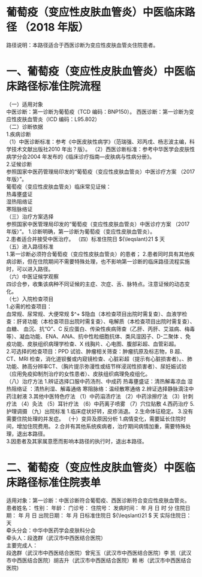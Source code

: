 # 葡萄疫（变应性皮肤血管炎）中医临床路径  （2018 年版）  
路径说明：本路径适合于西医诊断为变应性皮肤血管炎住院患者。  
# 一、葡萄疫（变应性皮肤血管炎）中医临床路径标准住院流程  
（一）适用对象  
中医诊断：第一诊断为葡萄疫（TCD 编码：BNP150）。 西医诊断：第一诊断为变应性皮肤血管炎（ICD 编码：L95.802）  
（二）诊断依据  
1.疾病诊断  
（1）中医诊断标准：参考《中医皮肤性病学》（范瑞强、邓丙戌、杨志波主编，科学技术文献出版社2010 年出？版）。 （2）西医诊断标准：参考中华医学会皮肤性病学分会2004 年发布的《临床诊疗指南—皮肤病与性病分册》。  
2.证候诊断  
参照国家中医药管理局印发的“葡萄疫（变应性皮肤血管炎）中医诊疗方案
（2017 年版）”。  
葡萄疫（变应性皮肤血管炎）临床常见证候：  
热毒壅盛证  
湿热阻络证  
寒阻脉络证  
（三）治疗方案选择  
参照国家中医管理局印发的“葡萄疫（变应性皮肤血管炎）中医诊疗方案
（2017 年版）”。 1.诊断明确，第一诊断为葡萄疫（变应性皮肤血管炎）。  
2.患者适合并接受中医治疗。 （四）标准住院日 ${\leqslant}21 $ 天  
（五）进入路径标准  
1.第一诊断必须符合葡萄疫（变应性皮肤血管炎）的患者； 2.患者同时具有其他疾病诊断，但在住院期间不需要特殊处理，也不影响第一诊断的临床路径流程实施时，可以进入路径。  
（六）中医证候学观察  
四诊合参，收集该病种不同证候的主症、次症、舌、脉特点。注意证候的动态变化。  
（七）入院检查项目  
1.必需的检查项目：  
血常规、尿常规、大便常规 $^+ $隐血（本检查项目出院时需复查）、血液学检查：肝肾功能（本检查项目出院时需复查）、电解质（本检查项目出院时需复查）、血糖、 血沉、抗“O”、C 反应蛋白、传染性疾病筛查（乙肝、丙肝、艾滋病、梅毒等）、凝血功能、ENA、ANA、抗中性粒细胞抗体、类风湿因子、D-二聚体 、免疫功能、皮肤组织病理学检查、X 线胸片、心电图、腹部彩超、血管彩超。  
2.可选择的检查项目：PPD 试验、肿瘤相关筛查：肿瘤抗原及标志物，B 超、CT、MRI 检查，消化道钡餐或内窥镜检查、心脏彩超（提示有心脏损害者）。、肺功能、肺高分辨率CT、（胸片提示弥漫性或结节样浸润性损害者）、尿妊娠试验（应用免疫抑制剂治疗的女性患者）、皮肤组织病理免疫组化。  
（八）治疗方法 1.辨证选择口服中药汤剂、中成药  热毒壅盛证：清热解毒凉血  湿热阻络证 ：清热利湿、解毒通络    寒阻脉络：温经散寒通络  2.辨证选择静脉滴注中药注射液   3.其他中医特色疗法 （1）中药溻渍疗法 （2）中药涂擦疗法 （3）针刺疗法 （4）灸法 （5）耳针疗法  （6）中药离子喷雾 （7）穴位贴敷  4.西药治疗  5.护理调摄 （九）出院标准  1.临床症状好转，皮疹消退。 2.生命体征稳定。 3.没有需要住院处理的并发症。 （十）变异及原因分析 1.病情变化，需要延长住院时间，增加住院费用。 2.合并有其他系统疾病者，治疗期间病情加重，需要特殊处理，退出本路径。  
3.因患者及其家属意愿而影响本路径的执行时，退出本路径。  
# 二、葡萄疫（变应性皮肤血管炎）中医临床路径标准住院表单  
适用对象：第一诊断：中医诊断符合葡萄疫、西医诊断符合变应性皮肤血管炎。  
患者姓名：          性别：     年龄：     门诊号：         住院号：            发病时间：   年  月  日  时  分  住院日期：   年  月  日 出院日期：   年  月   日标准住院日 ${\leqslant}21 $ 天               实际住院日：    天  
牵头分会：中华中医药学会皮肤科分会  
牵头人：段逸群（武汉市中西医结合医院）  
主要完成人：  
段逸群（武汉市中西医结合医院）曾宪玉（武汉市中西医结合医院）李  凯（武汉市中西医结合医院）胡吉升（武汉市中西医结合医院）赖  彬（武汉市中西医结合医院)  